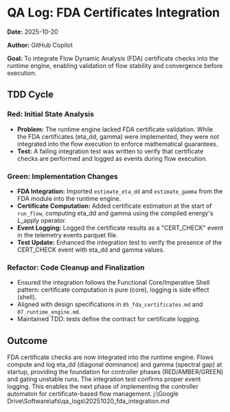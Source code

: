 # QA Log: FDA Certificates Integration

**Date:** 2025-10-20

**Author:** GitHub Copilot

**Goal:** To integrate Flow Dynamic Analysis (FDA) certificate checks into the runtime engine, enabling validation of flow stability and convergence before execution.

## TDD Cycle

### Red: Initial State Analysis

- **Problem:** The runtime engine lacked FDA certificate validation. While the FDA certificates (eta_dd, gamma) were implemented, they were not integrated into the flow execution to enforce mathematical guarantees.
- **Test:** A failing integration test was written to verify that certificate checks are performed and logged as events during flow execution.

### Green: Implementation Changes

- **FDA Integration:** Imported `estimate_eta_dd` and `estimate_gamma` from the FDA module into the runtime engine.
- **Certificate Computation:** Added certificate estimation at the start of `run_flow`, computing eta_dd and gamma using the compiled energy's L_apply operator.
- **Event Logging:** Logged the certificate results as a "CERT_CHECK" event in the telemetry events parquet file.
- **Test Update:** Enhanced the integration test to verify the presence of the CERT_CHECK event with eta_dd and gamma values.

### Refactor: Code Cleanup and Finalization

- Ensured the integration follows the Functional Core/Imperative Shell pattern: certificate computation is pure (core), logging is side effect (shell).
- Aligned with design specifications in `05_fda_certificates.md` and `07_runtime_engine.md`.
- Maintained TDD: tests define the contract for certificate logging.

## Outcome

FDA certificate checks are now integrated into the runtime engine. Flows compute and log eta_dd (diagonal dominance) and gamma (spectral gap) at startup, providing the foundation for controller phases (RED/AMBER/GREEN) and gating unstable runs. The integration test confirms proper event logging. This enables the next phase of implementing the controller automaton for certificate-based flow management.</content>
<parameter name="filePath">j:\Google Drive\Software\afs\qa_logs\20251020_fda_integration.md

